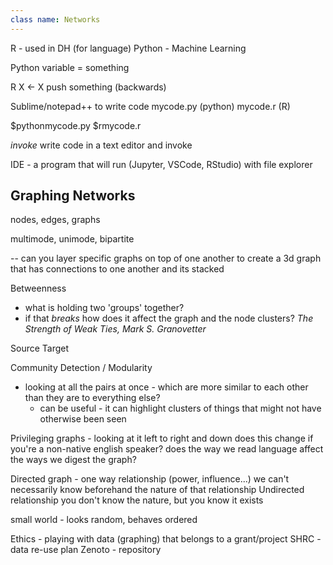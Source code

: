 ```yaml
---
class name: Networks
---
```

R - used in DH (for language)
Python - Machine Learning

Python 
	variable = something

R
	X <- X push something (backwards)

Sublime/notepad++ to write code
	mycode.py (python)
	mycode.r (R)

$pythonmycode.py
$rmycode.r

*invoke*
write code in a text editor and invoke


IDE - a program that will run (Jupyter, VSCode, RStudio)
	with file explorer



## Graphing Networks

nodes, edges, graphs

multimode, unimode, bipartite


-- can you layer specific graphs on top of one another to create a 3d graph that has connections to one another and its stacked

Betweenness
- what is holding two 'groups' together?
- if that *breaks* how does it affect the graph and the node clusters?
*The Strength of Weak Ties, Mark S. Granovetter*

Source Target

Community Detection / Modularity
- looking at all the pairs at once - which are more similar to each other than they are to everything else?
	- can be useful - it can highlight clusters of things that might not have otherwise been seen

Privileging graphs - looking at it left to right and down 
	does this change if you're a non-native english speaker? does the way we read language affect the ways we digest the graph?

Directed graph - one way relationship (power, influence...)
	we can't necessarily know beforehand the nature of that relationship
Undirected relationship 
	you don't know the nature, but you know it exists

small world - looks random, behaves ordered



Ethics - playing with data (graphing) that belongs to a grant/project
	SHRC - data re-use plan
	Zenoto - repository 


